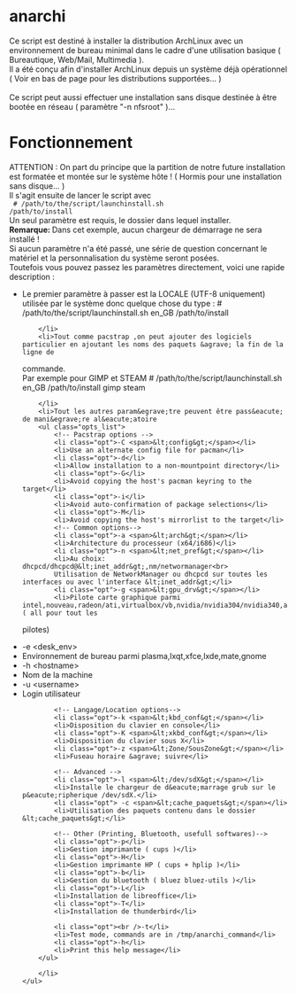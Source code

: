 # anarchi
Ce script est destin&eacute; &agrave; installer la distribution ArchLinux avec un environnement de bureau minimal dans le cadre d'une 
utilisation basique ( Bureautique, Web/Mail, Multimedia ).
<br />Il a &eacute;t&eacute; conçu afin d'installer ArchLinux depuis un syst&egrave;me d&eacute;j&agrave; op&eacute;rationnel ( Voir en bas 
de page pour les distributions support&eacute;es... )
<br />
<br /> Ce script peut aussi effectuer une installation sans disque destin&eacute;e &agrave; être boot&eacute;e en r&eacute;seau ( 
param&egrave;tre "-n nfsroot" )...
# Fonctionnement
ATTENTION : On part du principe que la partition de notre future installation est format&eacute;e et mont&eacute;e sur le syst&egrave;me hôte ! ( 
Hormis pour une installation sans disque... )<br />
Il s'agit ensuite de lancer le script avec<br />
<code>
\# /path/to/the/script/launchinstall.sh /path/to/install
</code><br />
Un seul param&egrave;tre est requis, le dossier dans lequel installer.<br />
<strong>Remarque: </strong>Dans cet exemple, aucun chargeur de d&eacute;marrage ne sera install&eacute; !<br />
Si aucun param&egrave;tre n'a &eacute;t&eacute; pass&eacute;, une s&eacute;rie de question concernant le mat&eacute;riel et la personnalisation du 
syst&egrave;me seront pos&eacute;es. <br />
	Toutefois vous pouvez passez les param&egrave;tres directement, voici une rapide description :
	<ul class="opts_list">
		<li>Le premier param&egrave;tre &agrave; passer est la LOCALE (UTF-8 uniquement) utilis&eacute;e par le syst&egrave;me donc quelque 
chose du type :
\# /path/to/the/script/launchinstall.sh en_GB /path/to/install
		
		</li>
		<li>Tout comme pacstrap ,on peut ajouter des logiciels particulier en ajoutant les noms des paquets &agrave; la fin de la ligne de 
commande.<br />
		Par exemple pour GIMP et STEAM
\# /path/to/the/script/launchinstall.sh en_GB /path/to/install gimp steam

		
		</li>
		<li>Tout les autres param&egrave;tre peuvent être pass&eacute; de mani&egrave;re al&eacute;atoire
		<ul class="opts_list">
			<!-- Pacstrap options -->
			<li class="opt">-C <span>&lt;config&gt;</span></li>
			<li>Use an alternate config file for pacman</li>
			<li class="opt">-d</li>
			<li>Allow installation to a non-mountpoint directory</li>
			<li class="opt">-G</li>
			<li>Avoid copying the host's pacman keyring to the target</li>
			<li class="opt">-i</li>
			<li>Avoid auto-confirmation of package selections</li>
			<li class="opt">-M</li>
			<li>Avoid copying the host's mirrorlist to the target</li>
			<!-- Common options-->
			<li class="opt">-a <span>&lt;arch&gt;</span></li>
			<li>Architecture du processeur (x64/i686)</li>
			<li class="opt">-n <span>&lt;net_pref&gt;</span></li>
			<li>Au choix: dhcpcd/dhcpcd@&lt;inet_addr&gt;,nm/networmanager<br>
			Utilisation de NetworkManager ou dhcpcd sur toutes les interfaces ou avec l'interface &lt;inet_addr&gt;</li>
			<li class="opt">-g <span>&lt;gpu_drv&gt;</span></li>
			<li>Pilote carte graphique parmi intel,nouveau,radeon/ati,virtualbox/vb,nvidia/nvidia304/nvidia340,all ( all pour tout les 
pilotes)</li>
			<li class="opt">-e <span>&lt;desk_env&gt;</span></li>
			<li>Environnement de bureau parmi plasma,lxqt,xfce,lxde,mate,gnome</li>
			<li class="opt">-h <span>&lt;hostname&gt;</span></li>
			<li>Nom de la machine</li>
			<li class="opt">-u <span>&lt;username&gt;</span></li>
			<li>Login utilisateur</li>
			
			<!-- Langage/Location options-->
			<li class="opt">-k <span>&lt;kbd_conf&gt;</span></li>
			<li>Disposition du clavier en console</li>
			<li class="opt">-K <span>&lt;xkbd_conf&gt;</span></li>
			<li>Disposition du clavier sous X</li>
			<li class="opt">-z <span>&lt;Zone/SousZone&gt;</span></li>
			<li>Fuseau horaire &agrave; suivre</li>
			
			<!-- Advanced -->
			<li class="opt">-l <span>&lt;/dev/sdX&gt;</span></li>
			<li>Installe le chargeur de d&eacute;marrage grub sur le p&eacute;ripherique /dev/sdX.</li>
			<li class="opt"> -c <span>&lt;cache_paquets&gt;</span></li>
			<li>Utilisation des paquets contenu dans le dossier &lt;cache_paquets&gt;</li>
			
			<!-- Other (Printing, Bluetooth, usefull softwares)-->
			<li class="opt">-p</li>
			<li>Gestion imprimante ( cups )</li>
			<li class="opt">-H</li>
			<li>Gestion imprimante HP ( cups + hplip )</li>
			<li class="opt">-b</li>
			<li>Gestion du bluetooth ( bluez bluez-utils )</li>
			<li class="opt">-L</li>
			<li>Installation de libreoffice</li>
			<li class="opt">-T</li>
			<li>Installation de thunderbird</li>
			
			<li class="opt"><br />-t</li>
			<li>Test mode, commands are in /tmp/anarchi_command</li>
			<li class="opt">-h</li>
			<li>Print this help message</li>
		</ul>
		
		</li>
	</ul>
